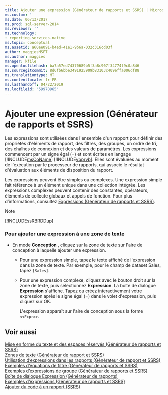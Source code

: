 ```yaml
---
title: Ajouter une expression (Générateur de rapports et SSRS) | Microsoft Docs
ms.custom: ''
ms.date: 06/13/2017
ms.prod: sql-server-2014
ms.reviewer: ''
ms.technology:
- reporting-services-native
ms.topic: conceptual
ms.assetid: a60ee091-b4ed-41e1-9b6a-032c316cd03f
author: maggiesMSFT
ms.author: maggies
manager: kfile
ms.openlocfilehash: ba7a57ed74370689b5f3a8c907f34774f9c0a846
ms.sourcegitcommit: 8d6fb6bbe3491925909b83103c409effa006df88
ms.translationtype: MT
ms.contentlocale: fr-FR
ms.lasthandoff: 04/22/2019
ms.locfileid: "59970965"
---
```

# <a name="add-an-expression-report-builder-and-ssrs"></a>Ajouter une expression (Générateur de rapports et SSRS)
  Les expressions sont utilisées dans l'ensemble d'un rapport pour définir des propriétés d'éléments de rapport, des filtres, des groupes, un ordre de tri, des chaînes de connexion et des valeurs de paramètres. Les expressions commencent par un signe égal (=) et sont écrites en langage [!INCLUDE[msCoName](../../includes/msconame-md.md)] [!INCLUDE[vbprvb](../../includes/vbprvb-md.md)]. Elles sont évaluées au moment de l'exécution par le processeur de rapports, qui associe le résultat d'évaluation aux éléments de disposition du rapport.  
  
 Les expressions peuvent être simples ou complexes. Une expression simple fait référence à un élément unique dans une collection intégrée. Les expressions complexes peuvent contenir des constantes, opérateurs, éléments de collecte globaux et appels de fonction. Pour plus d’informations, consultez [Expressions &#40;Générateur de rapports et SSRS&#41;](expressions-report-builder-and-ssrs.md).  
  
> [!NOTE]  
>  [!INCLUDE[ssRBRDDup](../../includes/ssrbrddup-md.md)]  
  
### <a name="to-add-an-expression-to-a-text-box"></a>Pour ajouter une expression à une zone de texte  
  
-   En mode **Conception** , cliquez sur la zone de texte sur l'aire de conception à laquelle ajouter une expression.  
  
    -   Pour une expression simple, tapez le texte affiché de l'expression dans la zone de texte. Par exemple, pour le champ de dataset Sales, tapez `[Sales]`.  
  
    -   Pour une expression complexe, cliquez avec le bouton droit sur la zone de texte, puis sélectionnez **Expression**. La boîte de dialogue **Expression** s'affiche. Tapez ou créez interactivement votre expression après le signe égal (=) dans le volet d'expression, puis cliquez sur OK.  
  
         L'expression apparaît sur l'aire de conception sous la forme `<<Expr>>`.  
  
## <a name="see-also"></a>Voir aussi  
 [Mise en forme du texte et des espaces réservés &#40;Générateur de rapports et SSRS&#41;](formatting-text-and-placeholders-report-builder-and-ssrs.md)   
 [Zones de texte &#40;Générateur de rapport et SSRS&#41;](text-boxes-report-builder-and-ssrs.md)   
 [Utilisation d’expressions dans les rapports &#40;Générateur de rapport et SSRS&#41;](expression-uses-in-reports-report-builder-and-ssrs.md)   
 [Exemples d’équations de filtre &#40;Générateur de rapports et SSRS&#41;](filter-equation-examples-report-builder-and-ssrs.md)   
 [Exemples d’expressions de groupe &#40;Générateur de rapports et SSRS&#41;](expression-examples-report-builder-and-ssrs.md)   
 [Boîte de dialogue Expression &#40;Générateur de rapports&#41;](../expression-dialog-box-report-builder.md)   
 [Exemples d’expressions &#40;Générateur de rapports et SSRS&#41;](expression-examples-report-builder-and-ssrs.md)   
 [Ajouter du code à un rapport &#40;SSRS&#41;](add-code-to-a-report-ssrs.md)  
  
  
